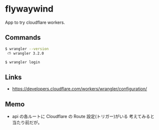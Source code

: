 # flywaywind
App to try cloudflare workers.

## Commands
```bash
$ wrangler --version
 ⛅️ wrangler 3.2.0

$ wrangler login
```

## Links
- https://developers.cloudflare.com/workers/wrangler/configuration/

## Memo
- api の各ルートに Cloudflare の Route 設定(トリガー)がいる
  考えてみると当たり前だが。
